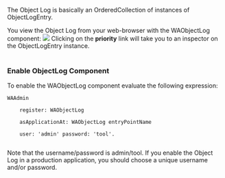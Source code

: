 The Object Log is basically an OrderedCollection of instances of ObjectLogEntry.

You view the Object Log from your web-browser with the WAObjectLog component:
<img src='http://gemstonesoup.files.wordpress.com/2011/11/objectlog.png'>
Clicking on the <b>priority</b> link will take you to an inspector on the ObjectLogEntry instance.<br>
<br>
<h3>Enable ObjectLog Component</h3>
To enable the WAObjectLog component evaluate the following expression:<br>
<pre><code>WAAdmin <br>
	register: WAObjectLog <br>
	asApplicationAt: WAObjectLog entryPointName<br>
	user: 'admin' password: 'tool'.<br>
</code></pre>
Note that the username/password is admin/tool. If you enable the Object Log in a production application, you should choose a unique username and/or password.